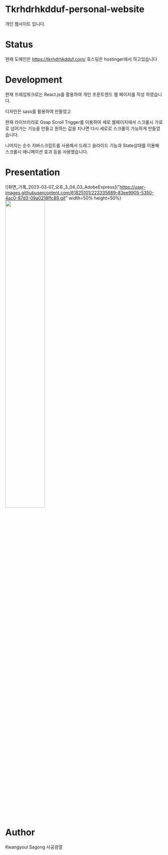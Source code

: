 # Tkrhdrhkdduf-personal-website
개인 웹사이트 입니다.

# Status

현재 도메인은 https://tkrhdrhkdduf.com/ 호스팅은 hostinger에서 하고있습니다

# Development

현재 프레임워크로는 React.js를 활용하여 개인 프론트엔드 웹 페이지를 작성 하였습니다.

디자인은 sass를 활용하여 만들었고 

현재 라이브러리로 Gsap Scroll Trigger를 이용하여 세로 웹페이지에서 스크롤시 가로로 넘어가는 기능을 만들고 
원하는 값을 지나면 다시 세로로 스크롤이 가능하게 만들었습니다.

나머지는 순수 자바스크립트를 사용해서 드래그 슬라이드 기능과 State상태를 이용해 스크롤시 애니메이션 효과 등을 사용했습니다.

# Presentation
![화면_기록_2023-03-07_오후_3_04_03_AdobeExpress]("https://user-images.githubusercontent.com/61825101/223335689-83ee9905-5350-4ac0-87d3-09a0218ffc89.gif" width=50% height=50%)
<img src="https://user-images.githubusercontent.com/61825101/223335689-83ee9905-5350-4ac0-87d3-09a0218ffc89.gif" width=50% height=50%>

# Author
Kwangyoul Sagong
사공광열

